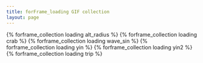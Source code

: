 ```yaml
---
title: forFrame_loading GIF collection
layout: page
---
```


{% forframe_collection loading alt_radius %}
{% forframe_collection loading crab %}
{% forframe_collection loading wave_sin %}
{% forframe_collection loading yin %}
{% forframe_collection loading yin2 %}
{% forframe_collection loading trip %}
